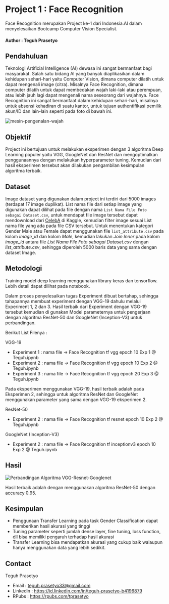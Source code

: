 # Project 1 : Face Recognition
Face Recognition merupakan Project ke-1 dari Indonesia.AI dalam menyelesaikan Bootcamp Computer Vision Specialist.

#### Author : Teguh Prasetyo

## Pendahuluan
Teknologi Artificial Intelligence (AI) dewasa ini sangat bermanfaat bagi masyarakat. Salah satu bidang AI yang banyak diaplikasikan dalam kehidupan sehari-hari yaitu Computer Vision, dimana computer dilatih untuk dapat mengenali image (citra). Misalnya Face Recognition, dimana computer dilatih untuk dapat membedakan wajah laki-laki atau perempuan, atau lebih jauh lagi dapat mengenali nama seseorang dari wajahnya. Face Recognition ini sangat bermanfaat dalam kehidupan sehari-hari, misalnya untuk absensi kehadiran di suatu kantor, untuk tujuan authentifikasi pemilik akun/ID dan lain-lain seperti pada foto di bawah ini.

![mesin-pengenalan-wajah](https://github.com/tprasetyo/Face-Recognition/assets/72024376/d1deed43-d1e5-4ee6-9509-406d77a08b82)

## Objektif

Project ini bertujuan untuk melakukan eksperimen dengan 3 algoritma Deep Learning populer yaitu VGG, GoogleNet dan ResNet dan mengoptimalkan penggunaannya dengan melakukan hyperparameter tuning. Kemudian dari hasil eksperimen tersebut akan dilakukan pengambilan kesimpulan algoritma terbaik.

## Dataset

Image dataset yang digunakan dalam project ini terdiri dari 5000 images (terdapat 17 image duplikat). List nama file dari setiap image yang digunakan dapat dilihat pada file dengan nama  `List Nama File Foto sebagai Dataset.csv`, untuk mendapat file image tersebut dapat mendownload dari [CelebA](https://mmlab.ie.cuhk.edu.hk/projects/CelebA.html) di Kaggle, kemudian filter image sesuai List nama file yang ada pada file CSV tersebut. Untuk menentukan kategori Gender Male atau Female dapat menggunakan file `list_attribute.csv` pada kolom *image_id* dan kolom *Male*, kemudian lakukan *Join Inner* pada kolom *image_id* antara file *List Nama File Foto sebagai Dataset.csv* dengan *list_attribute.csv*, sehingga diperoleh 5000 baris data yang sama dengan dataset Image.  

## Metodologi

Training model deep learning menggunakan library keras dan tensorflow. Lebih detail dapat dilihat pada notebook.

Dalam proses penyelesaikan tugas Experiment dibuat bertahap, sehingga tahapannya membuat experiment dengan VGG-19 dahulu melalui Experiment 1, 2 dan 3. Hasil terbaik dari Experiment dengan VGG-19 tersebut kemudian di gunakan Model parameternya untuk pengerjaan dengan algoritma ResNet-50 dan GoogleNet (Inception-V3) untuk perbandingan.

Berikut List Filenya :

VGG-19 
* Experiment 1 : nama file -> Face Recognition tf vgg epoch 10 Exp 1 @ Teguh.ipynb
* Experiment 2 : nama file -> Face Recognition tf vgg epoch 10 Exp 2 @ Teguh.ipynb
* Experiment 3 : nama file -> Face Recognition tf vgg epoch 20 Exp 3 @ Teguh.ipynb

Pada eksperimen menggunakan VGG-19, hasil terbaik adalah pada Eksperimen 2, sehingga untuk algoritma ResNet dan GoogleNet menggunakan parameter yang sama dengan VGG-19 eksperimen 2.

ResNet-50
* Experiment 2 : nama file -> Face Recognition tf resnet epoch 10 Exp 2 @ Teguh.ipynb

GoogleNet (Inception-V3)
* Experiment 2 : nama file -> Face Recognition tf inceptionv3 epoch 10 Exp 2 @ Teguh.ipynb

## Hasil

![Perbandingan Algoritma VGG-Resnet-Googlenet](https://github.com/tprasetyo/Face-Recognition/assets/72024376/71327b82-49f9-47e8-8088-ae61dc0706f3)

Hasil terbaik adalah dengan menggunakan algoritma ResNet-50 dengan accuracy 0.95.

## Kesimpulan

* Penggunaan Transfer Learning pada task Gender Classification dapat memberikan hasil akurasi yang tinggi 
* Tuning parameter seperti jumlah dense layer, fine tuning, loss function, dll bisa memiliki pengaruh terhadap hasil akurasi
* Transfer Learning bisa mendapatkan akurasi yang cukup baik walaupun hanya menggunakan data yang lebih sedikit.

## Contact

Teguh Prasetyo
  * Email : teguh.prasetyo33@gmail.com
  * Linkedin : https://id.linkedin.com/in/teguh-prasetyo-b4196879
  * RPubs : https://rpubs.com/tprasetyo

